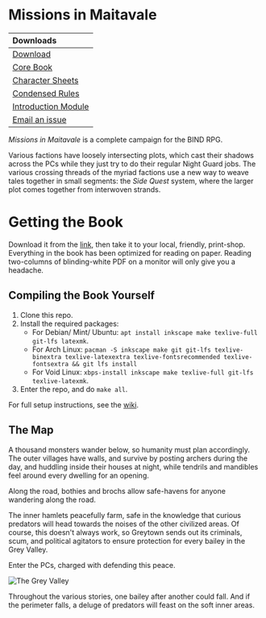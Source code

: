 # Missions in Maitavale

|             Downloads                |
|:-------------------------------------|
| [Download][download]                 | 
| [Core Book][core]                    | 
| [Character Sheets][resources]        |
| [Condensed Rules][rules]             |
| [Introduction Module][oneshot]       |
| [Email an issue][issues email]       |

*Missions in Maitavale* is a complete campaign for the BIND RPG.

Various factions have loosely intersecting plots, which cast their shadows across the PCs while they just try to do their regular Night Guard jobs.
The various crossing threads of the myriad factions use a new way to weave tales together in small segments: the *Side Quest* system, where the larger plot comes together from interwoven strands.

# Getting the Book

Download it from the [link][download], then take it to your local, friendly, print-shop.
Everything in the book has been optimized for reading on paper.
Reading two-columns of blinding-white PDF on a monitor will only give you a headache.

## Compiling the Book Yourself

1. Clone this repo.
1. Install the required packages:
    * For Debian/ Mint/ Ubuntu: `apt install inkscape make texlive-full git-lfs latexmk`.
    * For Arch Linux: `pacman -S inkscape make git git-lfs texlive-binextra texlive-latexextra texlive-fontsrecommended texlive-fontsextra && git lfs install`
    * For Void Linux: `xbps-install inkscape make texlive-full git-lfs texlive-latexmk`.
1. Enter the repo, and do `make all`.

For full setup instructions, see the [wiki][compiling].

## The Map

A thousand monsters wander below, so humanity must plan accordingly.
The outer villages have walls, and survive by posting archers during the day, and huddling inside their houses at night, while tendrils and mandibles feel around every dwelling for an opening.

Along the road, bothies and brochs allow safe-havens for anyone wandering along the road.

The inner hamlets peacefully farm, safe in the knowledge that curious predators will head towards the noises of the other civilized areas.
Of course, this doesn't always work, so Greytown sends out its criminals, scum, and political agitators to ensure protection for every bailey in the Grey Valley.

Enter the PCs, charged with defending this peace.

![The Grey Valley](images/Irina/greylands.jpg)

Throughout the various stories, one bailey after another could fall.
And if the perimeter falls, a deluge of predators will feast on the soft inner areas.

[compiling]: https://gitlab.com/bindrpg/core/-/wikis/dev/Compiling
[download]: https://gitlab.com/bindrpg/mim/-/jobs/artifacts/master/raw/Missions_in_Maitavale.pdf?job=build
[resources]: https://gitlab.com/bindrpg/config/-/jobs/artifacts/master/raw/resources.pdf?job=build
[rules]: https://gitlab.com/bindrpg/config/-/jobs/artifacts/master/raw/booklet.pdf?job=build
[oneshot]: https://gitlab.com/bindrpg/oneshot/-/jobs/artifacts/master/raw/Escape_from_the_Goblin_Horde.pdf?job=build
[issues email]: mailto:contact-project+bindrpg-mim-46332255-issue-@incoming.gitlab.com
[core]: https://gitlab.com/bindrpg/metabind/-/jobs/artifacts/master/raw/complete/Core_Rules.pdf?job=build
